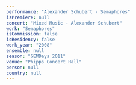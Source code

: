 ```yaml
---
performance: "Alexander Schubert - Semaphores"
isPremiere: null
concert: "Mixed Music - Alexander Schubert"
work: "Semaphores"
isCommission: false
isResidency: false
work_year: "2008"
ensemble: null
season: "GEMDays 2011"
venue: "Phipps Concert Hall"
person: null
country: null
---
```


